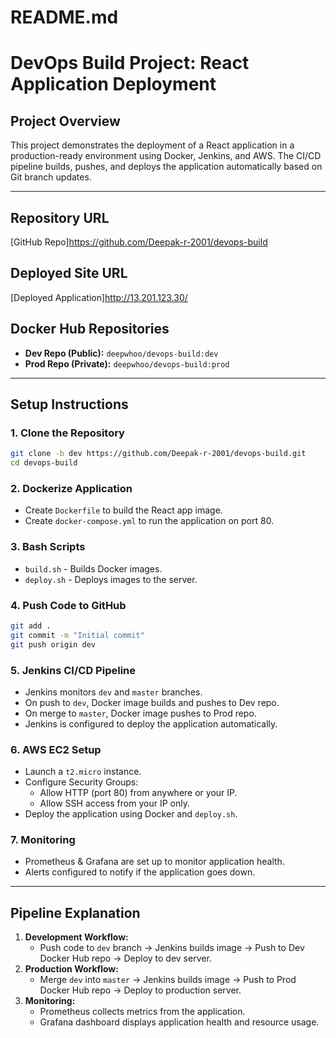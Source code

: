 # README.md
# DevOps Build Project: React Application Deployment

## Project Overview
This project demonstrates the deployment of a React application in a production-ready environment using Docker, Jenkins, and AWS. The CI/CD pipeline builds, pushes, and deploys the application automatically based on Git branch updates.

---

## Repository URL
[GitHub Repo]https://github.com/Deepak-r-2001/devops-build

## Deployed Site URL
[Deployed Application]http://13.201.123.30/

## Docker Hub Repositories
- **Dev Repo (Public):** `deepwhoo/devops-build:dev`
- **Prod Repo (Private):** `deepwhoo/devops-build:prod`

---

## Setup Instructions

### 1. Clone the Repository
```bash
git clone -b dev https://github.com/Deepak-r-2001/devops-build.git
cd devops-build
```

### 2. Dockerize Application
- Create `Dockerfile` to build the React app image.
- Create `docker-compose.yml` to run the application on port 80.

### 3. Bash Scripts
- `build.sh` - Builds Docker images.
- `deploy.sh` - Deploys images to the server.

### 4. Push Code to GitHub
```bash
git add .
git commit -m "Initial commit"
git push origin dev
```

### 5. Jenkins CI/CD Pipeline
- Jenkins monitors `dev` and `master` branches.
- On push to `dev`, Docker image builds and pushes to Dev repo.
- On merge to `master`, Docker image pushes to Prod repo.
- Jenkins is configured to deploy the application automatically.

### 6. AWS EC2 Setup
- Launch a `t2.micro` instance.
- Configure Security Groups:
  - Allow HTTP (port 80) from anywhere or your IP.
  - Allow SSH access from your IP only.
- Deploy the application using Docker and `deploy.sh`.

### 7. Monitoring
- Prometheus & Grafana are set up to monitor application health.
- Alerts configured to notify if the application goes down.

---

## Pipeline Explanation
1. **Development Workflow:**
   - Push code to `dev` branch → Jenkins builds image → Push to Dev Docker Hub repo → Deploy to dev server.
2. **Production Workflow:**
   - Merge `dev` into `master` → Jenkins builds image → Push to Prod Docker Hub repo → Deploy to production server.
3. **Monitoring:**
   - Prometheus collects metrics from the application.
   - Grafana dashboard displays application health and resource usage.
